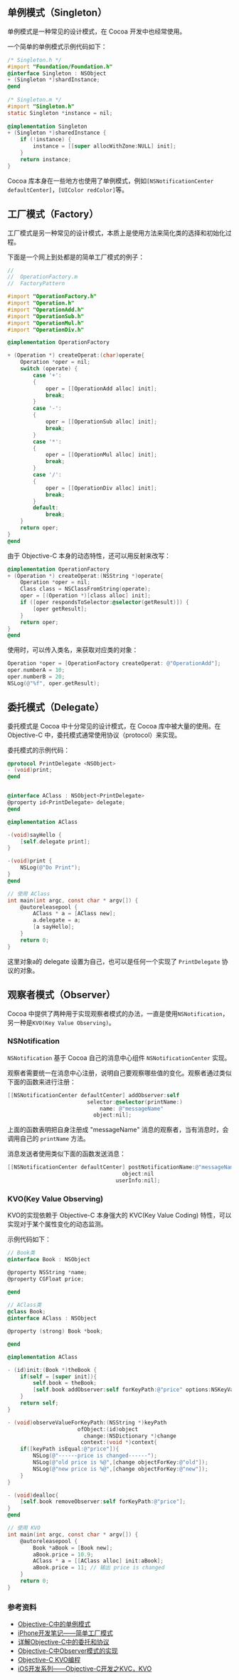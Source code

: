 ## 单例模式（Singleton）

单例模式是一种常见的设计模式，在 Cocoa 开发中也经常使用。

一个简单的单例模式示例代码如下：

```objectivec
/* Singleton.h */ 
#import "Foundation/Foundation.h"
@interface Singleton : NSObject 
+ (Singleton *)shardInstance; 
@end 
      
/* Singleton.m */ 
#import "Singleton.h" 
static Singleton *instance = nil; 
      
@implementation Singleton 
+ (Singleton *)sharedInstance { 
    if (!instance) { 
        instance = [[super allocWithZone:NULL] init]; 
    } 
    return instance; 
} 
```

Cocoa 库本身在一些地方也使用了单例模式，例如`[NSNotificationCenter defaultCenter]`，`[UIColor redColor]`等。

## 工厂模式（Factory）

工厂模式是另一种常见的设计模式，本质上是使用方法来简化类的选择和初始化过程。

下面是一个网上到处都是的简单工厂模式的例子：

```objectivec
//
//  OperationFactory.m
//  FactoryPattern

#import "OperationFactory.h"
#import "Operation.h"
#import "OperationAdd.h"
#import "OperationSub.h"
#import "OperationMul.h"
#import "OperationDiv.h"

@implementation OperationFactory

+ (Operation *) createOperat:(char)operate{
    Operation *oper = nil;
    switch (operate) {
        case '+':
        {
            oper = [[OperationAdd alloc] init];
            break;
        }
        case '-':
        {
            oper = [[OperationSub alloc] init];
            break;
        }
        case '*':
        {
            oper = [[OperationMul alloc] init];
            break;
        }
        case '/':
        {
            oper = [[OperationDiv alloc] init];
            break;
        }
        default:
            break;
    }
    return oper;
}
@end
```

由于 Objective-C 本身的动态特性，还可以用反射来改写：

```objectivec
@implementation OperationFactory
+ (Operation *) createOperat:(NSString *)operate{
    Operation *oper = nil;
    Class class = NSClassFromString(operate);
    oper = [(Operation *)[class alloc] init];
    if ([oper respondsToSelector:@selector(getResult)]) {
        [oper getResult];
    }
    return oper;
}
@end
```

使用时，可以传入类名，来获取对应类的对象：

```objectivec
Operation *oper = [OperationFactory createOperat: @"OperationAdd"];
oper.numberA = 10;
oper.numberB = 20;
NSLog(@"%f", oper.getResult);
```

## 委托模式（Delegate）

委托模式是 Cocoa 中十分常见的设计模式，在 Cocoa 库中被大量的使用。在 Objective-C 中，委托模式通常使用协议（protocol）来实现。

委托模式的示例代码：

```objectivec
@protocol PrintDelegate <NSObject>
- (void)print;
@end


@interface AClass : NSObject<PrintDelegate>
@property id<PrintDelegate> delegate;
@end

@implementation AClass

-(void)sayHello {
    [self.delegate print];
}

-(void)print {
    NSLog(@"Do Print");
}
@end

// 使用 AClass
int main(int argc, const char * argv[]) {
    @autoreleasepool {
        AClass * a = [AClass new];
        a.delegate = a;
        [a sayHello];
    }
    return 0;
}
```

这里对象a的 delegate 设置为自己，也可以是任何一个实现了 `PrintDelegate` 协议的对象。

## 观察者模式（Observer）

Cocoa 中提供了两种用于实现观察者模式的办法，一直是使用`NSNotification`，另一种是`KVO(Key Value Observing)`。

### NSNotification

`NSNotification` 基于 Cocoa 自己的消息中心组件 `NSNotificationCenter` 实现。

观察者需要统一在消息中心注册，说明自己要观察哪些值的变化。观察者通过类似下面的函数来进行注册：

```objectivec
[[NSNotificationCenter defaultCenter] addObserver:self
				         selector:@selector(printName:)
				             name: @"messageName"
				           object:nil];
```

上面的函数表明把自身注册成 "messageName" 消息的观察者，当有消息时，会调用自己的 `printName` 方法。

消息发送者使用类似下面的函数发送消息：

```objectivec
[[NSNotificationCenter defaultCenter] postNotificationName:@"messageName"
				                    object:nil
				                  userInfo:nil];
```

### KVO(Key Value Observing)

KVO的实现依赖于 Objective-C 本身强大的 KVC(Key Value Coding) 特性，可以实现对于某个属性变化的动态监测。

示例代码如下：

```objectivec
// Book类
@interface Book : NSObject

@property NSString *name;
@property CGFloat price;

@end
  
// AClass类
@class Book;
@interface AClass : NSObject

@property (strong) Book *book;

@end

@implementation AClass

- (id)init:(Book *)theBook {
    if(self = [super init]){
        self.book = theBook;
        [self.book addObserver:self forKeyPath:@"price" options:NSKeyValueObservingOptionOld|NSKeyValueObservingOptionNew context:nil];
    }
    return self;
}

- (void)observeValueForKeyPath:(NSString *)keyPath
                      ofObject:(id)object
                        change:(NSDictionary *)change
                       context:(void *)context{
    if([keyPath isEqual:@"price"]){
        NSLog(@"------price is changed------");
        NSLog(@"old price is %@",[change objectForKey:@"old"]);
        NSLog(@"new price is %@",[change objectForKey:@"new"]);
    }
}

- (void)dealloc{
    [self.book removeObserver:self forKeyPath:@"price"];
}
@end

// 使用 KVO
int main(int argc, const char * argv[]) {
    @autoreleasepool {
        Book *aBook = [Book new];
        aBook.price = 10.9;
        AClass * a = [[AClass alloc] init:aBook];
        aBook.price = 11; // 输出 price is changed
    }
    return 0;
}
```


### 参考资料

* [Objective-C中的单例模式](http://arthurchen.blog.51cto.com/2483760/642536/)
* [iPhone开发笔记——简单工厂模式](http://blog.sina.com.cn/s/blog_58af95150101m362.html)
* [详解Objective-C中的委托和协议](http://mobile.51cto.com/iphone-283416.htm)
* [Objective-C中Observer模式的实现](http://blog.csdn.net/zshtiger2414/article/details/6409695)
* [Objective-C KVO编程](http://blog.csdn.net/kindazrael/article/details/7961601)
* [iOS开发系列——Objective-C开发之KVC，KVO](http://www.cnblogs.com/kenshincui/p/3871178.html)